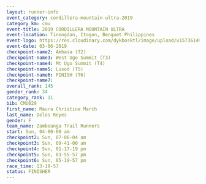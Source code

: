 ```yaml
---
layout: runner-info 
event_category: cordillera-mountain-ultra-2019 
category_km: cmu 
event-title: 2019 CORDILLERA MOUNTAIN ULTRA 
event-location: Tinongdan, Itogon, Benguet Philippines 
event-logo: https://res.cloudinary.com/dykbosktl/image/upload/v1573614960/Logo/Cordillera-Mountain-Ultra-2019-1280_wxhrmh.jpg 
event-date: 03-06-2019 
checkpoint-name2: Ambasa (T2) 
checkpoint-name3: West Ugo Summit (T3) 
checkpoint-name4: Mt Ugo Summit (T4) 
checkpoint-name5: Lusod (T5) 
checkpoint-name6: FINISH (T6) 
checkpoint-name7: 
overall_rank: 145
gender_rank: 34
category_rank: 11
bib: CMU029
first_name: Maura Christine March
last_name: Delos Reyes
gender: F
team_name: Zamboanga Trail Runners
start: Sun, 04-00-00 am
checkpoint2: Sun, 07-06-04 am
checkpoint3: Sun, 09-41-00 am
checkpoint4: Sun, 01-17-19 pm
checkpoint5: Sun, 03-55-57 pm
checkpoint6: Sun, 05-19-57 pm
race_time: 13-19-57
status: FINISHER
---
```

